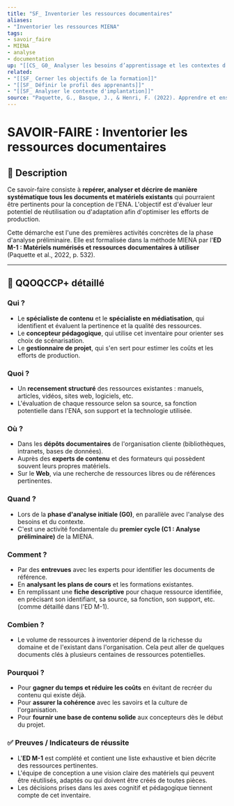 ```yaml
---
title: "SF_ Inventorier les ressources documentaires"
aliases: 
- "Inventorier les ressources MIENA"
tags:
- savoir_faire
- MIENA
- analyse
- documentation
up: "[[CS_ G0_ Analyser les besoins d’apprentissage et les contextes d’implantation_MIENA]]"
related:
- "[[SF_ Cerner les objectifs de la formation]]"
- "[[SF_ Définir le profil des apprenants]]"
- "[[SF_ Analyser le contexte d'implantation]]"
source: "Paquette, G., Basque, J., & Henri, F. (2022). Apprendre et enseigner sur le Web: quelle ingénierie pédagogique? Dans *ARCHITECTURE D’UNE NOUVELLE MÉTHODE D’INGÉNIERIE DES ENVIRONNEMENTS NUMÉRIQUES D’APPRENTISSAGE : LA MIENA* (chap. 14)."
---
```


# SAVOIR-FAIRE : Inventorier les ressources documentaires

## 📌 Description
Ce savoir-faire consiste à **repérer, analyser et décrire de manière systématique tous les documents et matériels existants** qui pourraient être pertinents pour la conception de l'ENA. L'objectif est d'évaluer leur potentiel de réutilisation ou d'adaptation afin d'optimiser les efforts de production.

Cette démarche est l'une des premières activités concrètes de la phase d'analyse préliminaire. Elle est formalisée dans la méthode MIENA par l'**ED M-1 : Matériels numérisés et ressources documentaires à utiliser** (Paquette et al., 2022, p. 532).

---

## 🔎 QQOQCCP+ détaillé

### Qui ?
- Le **spécialiste de contenu** et le **spécialiste en médiatisation**, qui identifient et évaluent la pertinence et la qualité des ressources.
- Le **concepteur pédagogique**, qui utilise cet inventaire pour orienter ses choix de scénarisation.
- Le **gestionnaire de projet**, qui s'en sert pour estimer les coûts et les efforts de production.

### Quoi ?
- Un **recensement structuré** des ressources existantes : manuels, articles, vidéos, sites web, logiciels, etc.
- L'évaluation de chaque ressource selon sa source, sa fonction potentielle dans l'ENA, son support et la technologie utilisée.

### Où ?
- Dans les **dépôts documentaires** de l'organisation cliente (bibliothèques, intranets, bases de données).
- Auprès des **experts de contenu** et des formateurs qui possèdent souvent leurs propres matériels.
- Sur le **Web**, via une recherche de ressources libres ou de références pertinentes.

### Quand ?
- Lors de la **phase d'analyse initiale (G0)**, en parallèle avec l'analyse des besoins et du contexte.
- C'est une activité fondamentale du **premier cycle (C1 : Analyse préliminaire)** de la MIENA.

### Comment ?
- Par des **entrevues** avec les experts pour identifier les documents de référence.
- En **analysant les plans de cours** et les formations existantes.
- En remplissant une **fiche descriptive** pour chaque ressource identifiée, en précisant son identifiant, sa source, sa fonction, son support, etc. (comme détaillé dans l'ED M-1).

### Combien ?
- Le volume de ressources à inventorier dépend de la richesse du domaine et de l'existant dans l'organisation. Cela peut aller de quelques documents clés à plusieurs centaines de ressources potentielles.

### Pourquoi ?
- Pour **gagner du temps et réduire les coûts** en évitant de recréer du contenu qui existe déjà.
- Pour **assurer la cohérence** avec les savoirs et la culture de l'organisation.
- Pour **fournir une base de contenu solide** aux concepteurs dès le début du projet.

### ✅ Preuves / Indicateurs de réussite
- L'**ED M-1** est complété et contient une liste exhaustive et bien décrite des ressources pertinentes.
- L'équipe de conception a une vision claire des matériels qui peuvent être réutilisés, adaptés ou qui doivent être créés de toutes pièces.
- Les décisions prises dans les axes cognitif et pédagogique tiennent compte de cet inventaire.